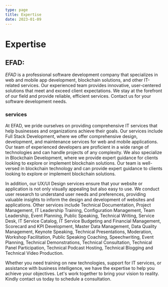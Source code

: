 ```yaml
---
type: page
title: Expertise
date: 2023-01-09
---
```


# Expertise


## EFAD: 

*EFAD* is a professional software development company that specializes in web and mobile app development, blockchain solutions, and other IT-related services. Our experienced team provides innovative, user-centered solutions that meet and exceed client expectations. We stay at the forefront of our field and provide reliable, efficient services. Contact us for your software development needs.

### services

At EFAD, we pride ourselves on providing comprehensive IT services that help businesses and organizations achieve their goals. Our services include Full Stack Development, where we offer comprehensive design, development, and maintenance services for web and mobile applications. Our team of experienced developers are proficient in a wide range of technologies and can handle projects of any complexity. We also specialize in Blockchain Development, where we provide expert guidance for clients looking to explore or implement blockchain solutions. Our team is well-versed in blockchain technology and can provide expert guidance to clients looking to explore or implement blockchain solutions. 

In addition, our UX/UI Design services ensure that your website or application is not only visually appealing but also easy to use. We conduct user research to understand user needs and preferences, providing valuable insights to inform the design and development of websites and applications. Other services include Technical Documentation, Project Management, IT Leadership Training, Configuration Management, Team Leadership, Event Planning, Public Speaking, Technical Writing, Service Desk, IT Service Catalog, IT Service Budgeting and Financial Management, Scorecard and KPI Development, Master Data Management, Data Quality Management, Keynote Speaking, Technical Presentations, Moderation, Workshop Facilitation, Public Speaking Coaching, Speechwriting, Event Planning, Technical Demonstrations, Technical Consultation, Technical Panel Participation, Technical Podcast Hosting, Technical Blogging and Technical Video Production. 

Whether you need training on new technologies, support for IT services, or assistance with business intelligence, we have the expertise to help you achieve your objectives. Let's work together to bring your vision to reality. Kindly contact us today to schedule a consultation.



